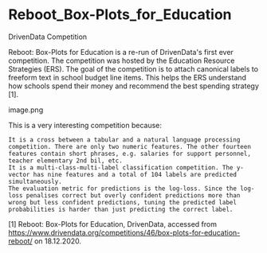 # Reboot_Box-Plots_for_Education
DrivenData Competition

Reboot: Box-Plots for Education is a re-run of DrivenData's first ever competition. The competition was hosted by the Education Resource Strategies (ERS). The goal of the competition is to attach canonical labels to freeform text in school budget line items. This helps the ERS understand how schools spend their money and recommend the best spending strategy [1].

image.png

This is a very interesting competition because:

    It is a cross between a tabular and a natural language processing competition. There are only two numeric features. The other fourteen features contain short phrases, e.g. salaries for support personnel, teacher elementary 2nd bil, etc.
    It is a multi-class-multi-label classification competition. The y-vector has nine features and a total of 104 labels are predicted simultaneously.
    The evaluation metric for predictions is the log-loss. Since the log-loss penalises correct but overly confident predictions more than wrong but less confident predictions, tuning the predicted label probabilities is harder than just predicting the correct label.

[1] Reboot: Box-Plots for Education, DrivenData, accessed from https://www.drivendata.org/competitions/46/box-plots-for-education-reboot/ on 18.12.2020.
